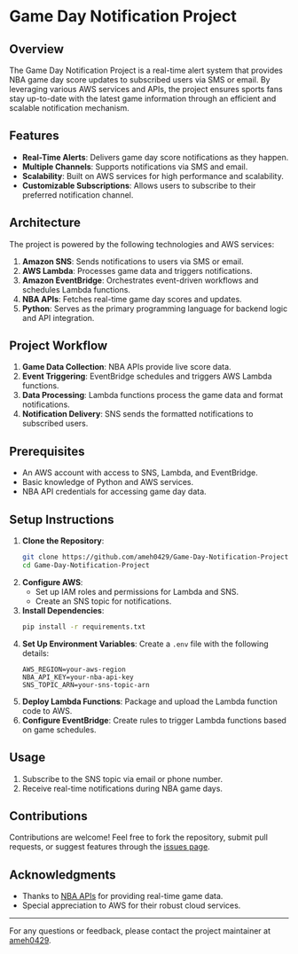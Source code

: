 # Game Day Notification Project

## Overview
The Game Day Notification Project is a real-time alert system that provides NBA game day score updates to subscribed users via SMS or email. By leveraging various AWS services and APIs, the project ensures sports fans stay up-to-date with the latest game information through an efficient and scalable notification mechanism.

## Features
- **Real-Time Alerts**: Delivers game day score notifications as they happen.
- **Multiple Channels**: Supports notifications via SMS and email.
- **Scalability**: Built on AWS services for high performance and scalability.
- **Customizable Subscriptions**: Allows users to subscribe to their preferred notification channel.

## Architecture
The project is powered by the following technologies and AWS services:

1. **Amazon SNS**: Sends notifications to users via SMS or email.
2. **AWS Lambda**: Processes game data and triggers notifications.
3. **Amazon EventBridge**: Orchestrates event-driven workflows and schedules Lambda functions.
4. **NBA APIs**: Fetches real-time game day scores and updates.
5. **Python**: Serves as the primary programming language for backend logic and API integration.

## Project Workflow
1. **Game Data Collection**: NBA APIs provide live score data.
2. **Event Triggering**: EventBridge schedules and triggers AWS Lambda functions.
3. **Data Processing**: Lambda functions process the game data and format notifications.
4. **Notification Delivery**: SNS sends the formatted notifications to subscribed users.

## Prerequisites
- An AWS account with access to SNS, Lambda, and EventBridge.
- Basic knowledge of Python and AWS services.
- NBA API credentials for accessing game day data.

## Setup Instructions
1. **Clone the Repository**:
   ```bash
   git clone https://github.com/ameh0429/Game-Day-Notification-Project.git
   cd Game-Day-Notification-Project
   ```
2. **Configure AWS**:
   - Set up IAM roles and permissions for Lambda and SNS.
   - Create an SNS topic for notifications.
3. **Install Dependencies**:
   ```bash
   pip install -r requirements.txt
   ```
4. **Set Up Environment Variables**:
   Create a `.env` file with the following details:
   ```env
   AWS_REGION=your-aws-region
   NBA_API_KEY=your-nba-api-key
   SNS_TOPIC_ARN=your-sns-topic-arn
   ```
5. **Deploy Lambda Functions**:
   Package and upload the Lambda function code to AWS.
6. **Configure EventBridge**:
   Create rules to trigger Lambda functions based on game schedules.

## Usage
1. Subscribe to the SNS topic via email or phone number.
2. Receive real-time notifications during NBA game days.

## Contributions
Contributions are welcome! Feel free to fork the repository, submit pull requests, or suggest features through the [issues page](https://github.com/ameh0429/Game-Day-Notification-Project/issues).

## Acknowledgments
- Thanks to [NBA APIs](https://www.nba.com/) for providing real-time game data.
- Special appreciation to AWS for their robust cloud services.

---

For any questions or feedback, please contact the project maintainer at [ameh0429](https://github.com/ameh0429).
